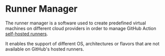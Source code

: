 # Runner Manager

The runner manager is a software used to create predefined virtual machines
on different cloud providers in order to manage
GitHub Action [self-hosted runners].

It enables the support of different OS, architectures or flavors that are not
available on GitHub's hosted runners.

[self-hosted runners]: https://docs.github.com/en/actions/hosting-your-own-runners/about-self-hosted-runners
